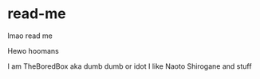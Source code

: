 # read-me
lmao read me

Hewo hoomans

I am TheBoredBox aka dumb dumb or idot
I like Naoto Shirogane and stuff
